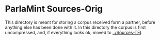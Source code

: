 # ParlaMint Sources-Orig

This directory is meant for storing a corpus received form a partner, before anything else has been done with it.
In this directory the corpus is first uncompressed, and, if everything looks ok, moved to [../Sources-TEI](../Sources-TEI).
